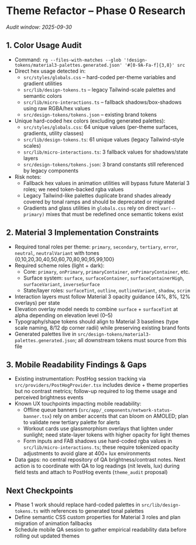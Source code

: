 # Theme Refactor – Phase 0 Research

_Audit window: 2025-09-30_

## 1. Color Usage Audit
- Command: `rg --files-with-matches --glob '!design-tokens/material3-palettes.generated.json' '#[0-9A-Fa-f]{3,8}' src`
- Direct hex usage detected in:
  - `src/styles/globals.css` – hard-coded per-theme variables and gradient utilities
  - `src/lib/design-tokens.ts` – legacy Tailwind-scale palettes and semantic colors
  - `src/lib/micro-interactions.ts` – fallback shadows/box-shadows using raw RGBA/hex values
  - `src/design-tokens/tokens.json` – existing brand tokens
- Unique hard-coded hex colors (excluding generated palettes):
  - `src/styles/globals.css`: 64 unique values (per-theme surfaces, gradients, utility classes)
  - `src/lib/design-tokens.ts`: 61 unique values (legacy Tailwind-style scales)
  - `src/lib/micro-interactions.ts`: 3 fallback values for shadows/state layers
  - `src/design-tokens/tokens.json`: 3 brand constants still referenced by legacy components
- Risk notes:
  - Fallback hex values in animation utilities will bypass future Material 3 roles; we need token-backed rgba values
  - Legacy Tailwind-like palettes duplicate brand shades already covered by tonal ramps and should be deprecated or migrated
  - Gradients and glass utilities in `globals.css` rely on direct `var(--primary)` mixes that must be redefined once semantic tokens exist

## 2. Material 3 Implementation Constraints
- Required tonal roles per theme: `primary`, `secondary`, `tertiary`, `error`, `neutral`, `neutralVariant` with tones {0,10,20,30,40,50,60,70,80,90,95,99,100}
- Required scheme roles (light + dark):
  - Core: `primary`, `onPrimary`, `primaryContainer`, `onPrimaryContainer`, etc.
  - Surface system: `surface`, `surfaceContainer`, `surfaceContainerHigh`, `surfaceVariant`, `inverseSurface`
  - State/layer roles: `surfaceTint`, `outline`, `outlineVariant`, `shadow`, `scrim`
- Interaction layers must follow Material 3 opacity guidance (4%, 8%, 12% overlays) per state
- Elevation overlay model needs to combine `surface` + `surfaceTint` at alpha depending on elevation level (0–5)
- Typography/shape tokens should align to Material 3 baselines (type scale naming, 8/12 dp corner radii) while preserving existing brand fonts
- Generated palettes live in `src/design-tokens/material3-palettes.generated.json`; all downstream tokens must source from this file

## 3. Mobile Readability Findings & Gaps
- Existing instrumentation: PostHog session tracking via `src/providers/PostHogProvider.tsx` includes device + theme properties but no contrast metrics; follow-up required to log theme usage and perceived brightness events
- Known UX touchpoints impacting mobile readability:
  - Offline queue banners (`src/app/_components/network-status-banner.tsx`) rely on amber accents that can bloom on AMOLED; plan to validate new tertiary palette for alerts
  - Workout cards use glassmorphism overlays that lighten under sunlight; need state-layer tokens with higher opacity for light themes
  - Form inputs and FAB shadows use hard-coded rgba values in `src/lib/micro-interactions.ts`; these require tokenized opacity adjustments to avoid glare at 400+ lux environments
- Data gaps: no central repository of QA brightness/contrast notes. Next action is to coordinate with QA to log readings (nit levels, lux) during field tests and attach to PostHog events (`theme_audit` proposal)

## Next Checkpoints
- Phase 1 work should replace hard-coded palettes in `src/lib/design-tokens.ts` with references to generated tonal palettes
- Define semantic CSS custom properties for Material 3 roles and plan migration of animation fallbacks
- Schedule mobile QA session to gather empirical readability data before rolling out updated themes
